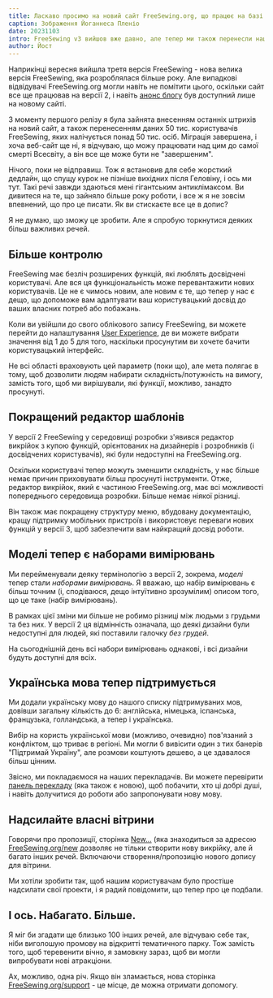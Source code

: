 ```yaml
---
title: Ласкаво просимо на новий сайт FreeSewing.org, що працює на базі v3
caption: Зображення Йоганнеса Пленіо
date: 20231103
intro: FreeSewing v3 вийшов вже давно, але тепер ми також перенесли наш веб-сайт
author: Йост
---
```


Наприкінці вересня вийшла третя версія FreeSewing - нова велика версія FreeSewing, яка розроблялася більше року. Але випадкові відвідувачі FreeSewing.org могли навіть не помітити цього, оскільки сайт все ще працював на версії 2, і навіть [анонс блогу](/blog/announcing-freesewing-v30) був доступний лише на новому сайті.

З моменту першого релізу я була зайнята внесенням останніх штрихів на новий сайт, а також перенесенням даних 50 тис. користувачів FreeSewing, яких налічується понад 50 тис. осіб. Міграція завершена, і хоча веб-сайт ще ні, я відчуваю, що можу працювати над цим до самої смерті Всесвіту, а він все ще може бути не "завершеним".

Нічого, поки не відправиш. Тож я встановив для себе жорсткий дедлайн, що спущу курок не пізніше вихідних після Геловіну, і ось ми тут. Такі речі завжди здаються мені гігантським антиклімаксом. Ви дивитеся на те, що зайняло більше року роботи, і все ж я не зовсім впевнений, що про це писати. Як ви стискаєте все це в допис?

Я не думаю, що зможу це зробити. Але я спробую торкнутися деяких більш важливих речей.

## Більше контролю

FreeSewing має безліч розширених функцій, які люблять досвідчені користувачі. Але вся ця функціональність може перевантажити нових користувачів. Це не є чимось новим, але новим є те, що тепер у нас є дещо, що допоможе вам адаптувати ваш користувацький досвід до ваших власних потреб або побажань.

Коли ви увійшли до свого облікового запису FreeSewing, ви можете перейти до налаштування [User Experience](/account/control), де ви можете вибрати значення від 1 до 5 для того, наскільки просунутим ви хочете бачити користувацький інтерфейс.

Не всі області враховують цей параметр (поки що), але мета полягає в тому, щоб дозволити людям набирати складність/потужність на вимогу, замість того, щоб ми вирішували, які функції, можливо, занадто просунуті.

## Покращений редактор шаблонів

У версії 2 FreeSewing у середовищі розробки з'явився редактор викрійок з купою функцій, орієнтованих на дизайнерів і розробників (і досвідчених користувачів), які були недоступні на FreeSewing.org.

Оскільки користувачі тепер можуть зменшити складність, у нас більше немає причин приховувати більш просунуті інструменти. Отже, редактор викрійок, який є частиною FreeSewing.org, має всі можливості попереднього середовища розробки. Більше немає ніякої різниці.

Він також має покращену структуру меню, вбудовану документацію, кращу підтримку мобільних пристроїв і використовує переваги нових функцій у версії 3, щоб забезпечити вам найкращий досвід роботи.

## Моделі тепер є наборами вимірювань

Ми перейменували деяку термінологію з версії 2, зокрема, _моделі_ тепер стали _наборами вимірювань_.
Я вважаю, що набір вимірювань є більш точним (і, сподіваюся, дещо інтуїтивно зрозумілим) описом того, що це таке (набір вимірювань).

В рамках цієї зміни ми більше не робимо різниці між людьми з грудьми та без них. У версії 2 ця відмінність означала, що деякі дизайни були недоступні для людей, які поставили галочку _без грудей_.

На сьогоднішній день всі набори вимірювань однакові, і всі дизайни будуть доступні для всіх.

## Українська мова тепер підтримується

Ми додали українську мову до нашого списку підтримуваних мов, довівши загальну кількість до 6: англійська, німецька, іспанська, французька, голландська, а тепер і українська.

Вибір на користь української мови (можливо, очевидно) пов'язаний з конфліктом, що триває в регіоні. Ми могли б вивісити один з тих банерів "Підтримай Україну", але розмови коштують дешево, а це здавалося більш цінним.

Звісно, ми покладаємося на наших перекладачів. Ви можете перевірити [панель перекладу](/translation) (яка також є новою), щоб побачити, хто ці добрі душі, і навіть долучитися до роботи або запропонувати нову мову.

## Надсилайте власні вітрини

Говорячи про пропозиції, сторінка [New...](/new) (яка знаходиться за адресою [FreeSewing.org/new](/new) дозволяє не тільки створити нову викрійку, але й багато інших речей. Включаючи створення/пропозицію нового допису для вітрини.

Ми хотіли зробити так, щоб нашим користувачам було простіше надсилати свої проекти, і я радий повідомити, що тепер про це подбали.

## І ось. Набагато. Більше.

Я міг би згадати ще близько 100 інших речей, але відчуваю себе так, ніби виголошую промову на відкритті тематичного парку.
Тож замість того, щоб теревенити вічно, я замовкну зараз, щоб ви могли випробувати нові атракціони.

Ах, можливо, одна річ. Якщо він зламається, нова сторінка [FreeSewing.org/support](/support) - це місце, де можна отримати допомогу.
